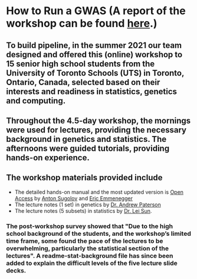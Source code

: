 # How to Run a GWAS  (A report of the workshop can be found [here](https://www.biorxiv.org/content/10.1101/2022.09.03.506492v1).)

## To build pipeline, in the summer 2021 our team designed and offered this (online) workshop to 15 senior high school students from the University of Toronto Schools (UTS) in Toronto, Ontario, Canada, selected based on their interests and readiness in statistics, genetics and computing. 

## Throughout the 4.5-day workshop, the mornings were used for lectures, providing the necessary background in genetics and statistics. The afternoons were guided tutorials, providing hands-on experience.  

## The workshop materials provided include
- The detailed hands-on manual and the most updated version is [Open Access](https://github.com/sugolov/GWAS-Workshop) by [Anton Sugolov](https://ca.linkedin.com/in/anton-sugolov?trk=public_profile_browsemap)  and [Eric Emmenegger](https://ca.linkedin.com/in/eric-e-62a57b155?trk=people-guest_people_search-card)
- The lecture notes (1 set) in genetics by [Dr. Andrew Paterson](https://www.sickkids.ca/en/staff/p/andrew-paterson/)
- The lecture notes (5 subsets) in statistics by [Dr. Lei Sun](https://utstat.toronto.edu/sun/).

### The post-workshop survey showed that "Due to the high school background of the students, and the workshop’s limited time frame, some found the pace of the lectures to be overwhelming, particularly the statistical section of the lectures". A readme-stat-background file has since been added to explain the difficult levels of the five lecture slide decks.
  
